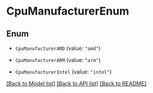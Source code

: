 # CpuManufacturerEnum

## Enum


* `CpuManufacturerAMD` (value: `"amd"`)

* `CpuManufacturerARM` (value: `"arm"`)

* `CpuManufacturerIntel` (value: `"intel"`)


[[Back to Model list]](../README.md#documentation-for-models) [[Back to API list]](../README.md#documentation-for-api-endpoints) [[Back to README]](../README.md)


